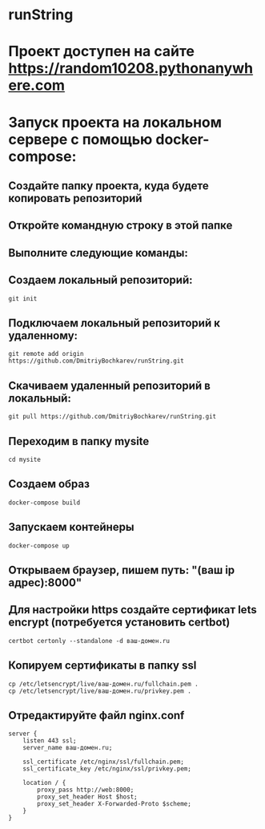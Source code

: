 # runString
# Проект доступен на сайте https://random10208.pythonanywhere.com
# Запуск проекта на локальном сервере с помощью docker-compose:
## Создайте папку проекта, куда будете копировать репозиторий
## Откройте командную строку в этой папке
## Выполните следующие команды:
## Создаем локальный репозиторий:
```
git init
```
## Подключаем локальный репозиторий к удаленному:
```
git remote add origin  https://github.com/DmitriyBochkarev/runString.git
```
## Скачиваем удаленный репозиторий в локальный:
```
git pull https://github.com/DmitriyBochkarev/runString.git
```
## Переходим в папку mysite
```
cd mysite
```
## Создаем образ 
```
docker-compose build
```
## Запускаем контейнеры
```
docker-compose up
```
## Открываем браузер, пишем путь: "(ваш ip адрес):8000"

## Для настройки https создайте сертификат lets encrypt (потребуется установить certbot)
```
certbot certonly --standalone -d ваш-домен.ru
```

## Копируем сертификаты в папку ssl
```
cp /etc/letsencrypt/live/ваш-домен.ru/fullchain.pem .
cp /etc/letsencrypt/live/ваш-домен.ru/privkey.pem .
```


## Отредактируйте файл nginx.conf

```
server {
    listen 443 ssl;
    server_name ваш-домен.ru;

    ssl_certificate /etc/nginx/ssl/fullchain.pem;
    ssl_certificate_key /etc/nginx/ssl/privkey.pem;

    location / {
        proxy_pass http://web:8000;
        proxy_set_header Host $host;
        proxy_set_header X-Forwarded-Proto $scheme;
    }
}
```